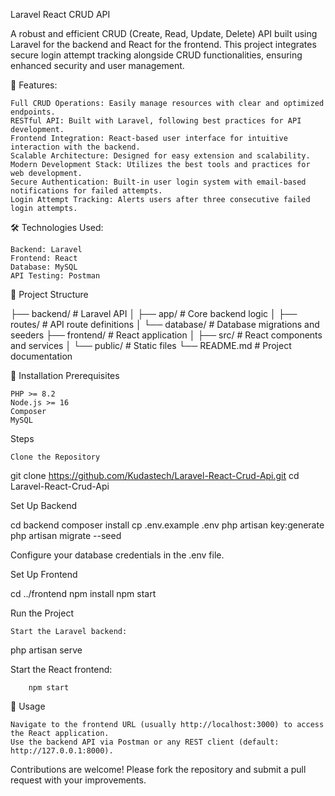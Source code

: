 Laravel React CRUD API

A robust and efficient CRUD (Create, Read, Update, Delete) API built using Laravel for the backend and React for the frontend. This project integrates secure login attempt tracking alongside CRUD functionalities, ensuring enhanced security and user management.

🚀 Features:

    Full CRUD Operations: Easily manage resources with clear and optimized endpoints.
    RESTful API: Built with Laravel, following best practices for API development.
    Frontend Integration: React-based user interface for intuitive interaction with the backend.
    Scalable Architecture: Designed for easy extension and scalability.
    Modern Development Stack: Utilizes the best tools and practices for web development.
    Secure Authentication: Built-in user login system with email-based notifications for failed attempts.
    Login Attempt Tracking: Alerts users after three consecutive failed login attempts.

🛠️ Technologies Used:

    Backend: Laravel
    Frontend: React
    Database: MySQL
    API Testing: Postman

📂 Project Structure

├── backend/ # Laravel API
│ ├── app/ # Core backend logic
│ ├── routes/ # API route definitions
│ └── database/ # Database migrations and seeders
├── frontend/ # React application
│ ├── src/ # React components and services
│ └── public/ # Static files
└── README.md # Project documentation

🔧 Installation
Prerequisites

    PHP >= 8.2
    Node.js >= 16
    Composer
    MySQL

Steps

    Clone the Repository

git clone https://github.com/Kudastech/Laravel-React-Crud-Api.git
cd Laravel-React-Crud-Api

Set Up Backend

cd backend
composer install
cp .env.example .env
php artisan key:generate
php artisan migrate --seed

Configure your database credentials in the .env file.

Set Up Frontend

cd ../frontend
npm install
npm start

Run the Project

    Start the Laravel backend:

php artisan serve

Start the React frontend:

        npm start

📖 Usage

    Navigate to the frontend URL (usually http://localhost:3000) to access the React application.
    Use the backend API via Postman or any REST client (default: http://127.0.0.1:8000).

Contributions are welcome! Please fork the repository and submit a pull request with your improvements.
